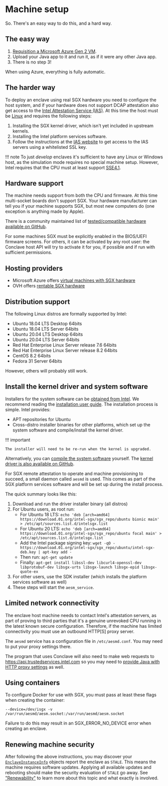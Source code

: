 # Machine setup

So. There's an easy way to do this, and a hard way.

## The easy way

1. [Requisition a Microsoft Azure Gen 2 VM](azure.md).
1. Upload your Java app to it and run it, as if it were any other Java app.
1. There is no step 3!

When using Azure, everything is fully automatic.

## The harder way

To deploy an enclave using real SGX hardware you need to configure the host system, and if your hardware
does not support DCAP attestation also get access to the [Intel Attestation Service (IAS)](ias.md). At this time
the host must be [Linux](machine-setup.md#distribution-support) and requires the following steps:

1. Installing the SGX kernel driver, which isn't yet included in upstream kernels.
2. Installing the Intel platform services software.
3. Follow the instructions at the [IAS website](https://api.portal.trustedservices.intel.com/EPID-attestation) to get
   access to the IAS servers using a whitelisted SSL key.

!!! note
    To just *develop* enclaves it's sufficient to have any Linux or Windows host, as the simulation mode requires no 
    special machine setup. However, Intel requires that the CPU must at least support [SSE4.1](https://en.wikipedia.org/wiki/SSE4#SSE4.1).

## Hardware support

The machine needs support from both the CPU and firmware. At this time multi-socket boards don't support SGX. Your 
hardware manufacturer can tell you if your machine supports SGX, but most new computers do (one exception is anything 
made by Apple).

There is a community maintained list of [tested/compatible hardware available on GitHub](https://github.com/ayeks/SGX-hardware).

For some machines SGX must be explicitly enabled in the BIOS/UEFI firmware screens. For others, it can be activated
by any root user: the Conclave host API will try to activate it for you, if possible and if run with sufficient
permissions.

## Hosting providers

* Microsoft Azure offers [virtual machines with SGX hardware](https://azure.microsoft.com/en-us/solutions/confidential-compute/)
* OVH offers [rentable SGX hardware](https://www.ovhcloud.com/en-gb/bare-metal/intel-software-guard-extensions/)

## Distribution support

The following Linux distros are formally supported by Intel:

* Ubuntu 18.04 LTS Desktop 64bits
* Ubuntu 18.04 LTS Server 64bits
* Ubuntu 20.04 LTS Desktop 64bits
* Ubuntu 20.04 LTS Server 64bits
* Red Hat Enterprise Linux Server release 7.6 64bits
* Red Hat Enterprise Linux Server release 8.2 64bits
* CentOS 8.2 64bits
* Fedora 31 Server 64bits

However, others will probably still work.

## Install the kernel driver and system software

Installers for the system software can be [obtained from Intel](https://01.org/intel-software-guard-extensions/downloads).
We recommend reading the [installation user guide](https://download.01.org/intel-sgx/sgx-linux/2.13.3/docs/Intel_SGX_Installation_Guide_Linux_2.13.3_Open_Source.pdf).
The installation process is simple. Intel provides:

* APT repositories for Ubuntu
* Cross-distro installer binaries for other platforms, which set up the system software and compile/install the kernel driver.

!!! important

    The installer will need to be re-run when the kernel is upgraded.

Alternatively, you can [compile the system software](https://github.com/intel/linux-sgx/releases/tag/sgx_2.13.3) yourself.
The [kernel driver is also available on GitHub](https://github.com/intel/linux-sgx-driver).

For SGX remote attestation to operate and machine provisioning to succeed, a small daemon called `aesmd` is used. This
comes as part of the SGX platform services software and will be set up during the install process.

The quick summary looks like this:

1. Download and run the driver installer binary (all distros)
2. For Ubuntu users, as root run:
   * For Ubuntu 18 LTS: `echo 'deb [arch=amd64] https://download.01.org/intel-sgx/sgx_repo/ubuntu bionic main' > /etc/apt/sources.list.d/intelsgx.list`
   * For Ubuntu 20 LTS: `echo 'deb [arch=amd64] https://download.01.org/intel-sgx/sgx_repo/ubuntu focal main' > /etc/apt/sources.list.d/intelsgx.list`
   * Add the Intel package signing key: `wget -qO - https://download.01.org/intel-sgx/sgx_repo/ubuntu/intel-sgx-deb.key | apt-key add -`
   * Then run: `apt-get update`
   * Finally: `apt-get install libssl-dev libcurl4-openssl-dev libprotobuf-dev libsgx-urts libsgx-launch libsgx-epid libsgx-quote-ex`
3. For other users, use the SDK installer (which installs the platform services software as well)
4. These steps will start the `aesm_service`. 


## Limited network connectivity

The enclave host machine needs to contact Intel's attestation servers, as part of proving to third parties that it's
a genuine unrevoked CPU running in the latest known secure configuration. Therefore, if the machine has limited
connectivity you must use an outbound HTTP[S] proxy server.

The `aesmd` service has a configuration file in `/etc/aesmd.conf`. You may need to put your proxy settings there.

The program that uses Conclave will also need to make web requests to https://api.trustedservices.intel.com so you
may need to [provide Java with HTTP proxy settings](https://docs.oracle.com/javase/8/docs/technotes/guides/net/proxies.html) 
as well. 
   
## Using containers

To configure Docker for use with SGX, you must pass at least these flags when creating the container: 

`--device=/dev/isgx -v /var/run/aesmd/aesm.socket:/var/run/aesmd/aesm.socket`

Failure to do this may result in an SGX_ERROR_NO_DEVICE error when creating an enclave. 

<!--- TODO: We should offer a machine setup test tool here or use the one from Fortanix -->

## Renewing machine security  

After following the above instructions, you may discover your [`EnclaveInstanceInfo`](api/-conclave/com.r3.conclave.common/-enclave-instance-info/index.html) objects report the enclave as 
`STALE`. This means the machine requires software updates. Applying all available updates and
rebooting should make the security evaluation of `STALE` go away. See ["Renewability"](renewability.md) to learn more
about this topic and what exactly is involved.

